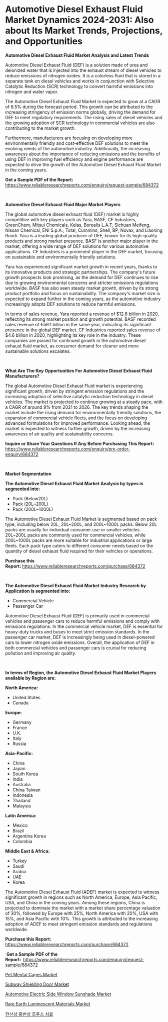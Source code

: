 <p><h1>Automotive Diesel Exhaust Fluid Market Dynamics 2024-2031: Also about Its Market Trends, Projections, and Opportunities</h1></p><p><strong>Automotive Diesel Exhaust Fluid Market Analysis and Latest Trends</strong></p>
<p><p>Automotive Diesel Exhaust Fluid (DEF) is a solution made of urea and deionized water that is injected into the exhaust stream of diesel vehicles to reduce emissions of nitrogen oxides. It is a colorless fluid that is stored in a separate tank on diesel vehicles and works in conjunction with Selective Catalytic Reduction (SCR) technology to convert harmful emissions into nitrogen and water vapor.</p><p>The Automotive Diesel Exhaust Fluid Market is expected to grow at a CAGR of 6.5% during the forecast period. This growth can be attributed to the increasing stringency of emission norms globally, driving the demand for DEF to meet regulatory requirements. The rising sales of diesel vehicles and the growing adoption of SCR technology in commercial vehicles are also contributing to the market growth.</p><p>Furthermore, manufacturers are focusing on developing more environmentally friendly and cost-effective DEF solutions to meet the evolving needs of the automotive industry. Additionally, the increasing awareness about the importance of reducing emissions and the benefits of using DEF in improving fuel efficiency and engine performance are expected to drive the growth of the Automotive Diesel Exhaust Fluid Market in the coming years.</p></p>
<p><strong>Get a Sample PDF of the Report:&nbsp;</strong> <a href="https://www.reliableresearchreports.com/enquiry/request-sample/684372">https://www.reliableresearchreports.com/enquiry/request-sample/684372</a></p>
<p>&nbsp;</p>
<p><strong>Automotive Diesel Exhaust Fluid Major Market Players</strong></p>
<p><p>The global automotive diesel exhaust fluid (DEF) market is highly competitive with key players such as Yara, BASF, CF Industries, GreenChem, Mitsui Chemicals, Kelas, Borealis L.A.T, Sichuan Meifeng, Nissan Chemical, ENI S.p.A., Total, Cummins, Shell, BP, Novax, and Liaoning Rundi. Yara is a leading global producer of DEF, known for its high-quality products and strong market presence. BASF is another major player in the market, offering a wide range of DEF solutions for various automotive applications. CF Industries is a prominent player in the DEF market, focusing on sustainable and environmentally friendly solutions.</p><p>Yara has experienced significant market growth in recent years, thanks to its innovative products and strategic partnerships. The company's future growth prospects look promising, as the demand for DEF continues to rise due to growing environmental concerns and stricter emissions regulations worldwide. BASF has also seen steady market growth, driven by its strong product portfolio and focus on sustainability. The company's market size is expected to expand further in the coming years, as the automotive industry increasingly adopts DEF solutions to reduce harmful emissions.</p><p>In terms of sales revenue, Yara reported a revenue of $12.6 billion in 2020, reflecting its strong market position and growth potential. BASF recorded sales revenue of €59.1 billion in the same year, indicating its significant presence in the global DEF market. CF Industries reported sales revenue of $4.6 billion in 2020, highlighting its key role in the industry. These companies are poised for continued growth in the automotive diesel exhaust fluid market, as consumer demand for cleaner and more sustainable solutions escalates.</p></p>
<p>&nbsp;</p>
<p><strong>What Are The Key Opportunities For Automotive Diesel Exhaust Fluid Manufacturers?</strong></p>
<p><p>The global Automotive Diesel Exhaust Fluid market is experiencing significant growth, driven by stringent emission regulations and the increasing adoption of selective catalytic reduction technology in diesel vehicles. The market is projected to continue growing at a steady pace, with a CAGR of around 9% from 2021 to 2026. The key trends shaping the market include the rising demand for environmentally friendly solutions, the expansion of commercial vehicle fleets, and the focus on developing advanced formulations for improved performance. Looking ahead, the market is expected to witness further growth, driven by the increasing awareness of air quality and sustainability concerns.</p></p>
<p><strong>Inquire or Share Your Questions If Any Before Purchasing This Report:</strong> <a href="https://www.reliableresearchreports.com/enquiry/pre-order-enquiry/684372">https://www.reliableresearchreports.com/enquiry/pre-order-enquiry/684372</a></p>
<p>&nbsp;</p>
<p><strong>Market Segmentation</strong></p>
<p><strong>The Automotive Diesel Exhaust Fluid Market Analysis by types is segmented into:</strong></p>
<p><ul><li>Pack (Below20L)</li><li>Pack (20L~200L)</li><li>Pack (200L~1000L)</li></ul></p>
<p><p>The Automotive Diesel Exhaust Fluid Market is segmented based on pack type, including below 20L, 20L~200L, and 200L~1000L packs. Below 20L packs are usually for individual consumer use or smaller vehicles. 20L~200L packs are commonly used for commercial vehicles, while 200L~1000L packs are more suitable for industrial applications or large fleets. Each pack type caters to different consumer needs based on the quantity of diesel exhaust fluid required for their vehicles or operations.</p></p>
<p><strong>Purchase this Report:&nbsp;</strong><a href="https://www.reliableresearchreports.com/purchase/684372">https://www.reliableresearchreports.com/purchase/684372</a></p>
<p>&nbsp;</p>
<p><strong>The Automotive Diesel Exhaust Fluid Market Industry Research by Application is segmented into:</strong></p>
<p><ul><li>Commercial Vehicle</li><li>Passenger Car</li></ul></p>
<p><p>Automotive Diesel Exhaust Fluid (DEF) is primarily used in commercial vehicles and passenger cars to reduce harmful emissions and comply with emissions regulations. In the commercial vehicle market, DEF is essential for heavy-duty trucks and buses to meet strict emission standards. In the passenger car market, DEF is increasingly being used in diesel-powered cars to lower nitrogen oxide emissions. Overall, the application of DEF in both commercial vehicles and passenger cars is crucial for reducing pollution and improving air quality.</p></p>
<p>&nbsp;</p>
<p><strong>In terms of Region, the Automotive Diesel Exhaust Fluid Market Players available by Region are:</strong></p>
<p>
    <p> <strong> North America: </strong>
        <ul>
            <li>United States</li>
            <li>Canada</li>
        </ul>
        </p> 
    <p> <strong> Europe: </strong>
        <ul>
            <li>Germany</li>
            <li>France</li>
            <li>U.K.</li>
            <li>Italy</li>
            <li>Russia</li>
        </ul>
        </p> 
    <p> <strong> Asia-Pacific: </strong>
        <ul>
            <li>China</li>
            <li>Japan</li>
            <li>South Korea</li>
            <li>India</li>
            <li>Australia</li>
            <li>China Taiwan</li>
            <li>Indonesia</li>
            <li>Thailand</li>
            <li>Malaysia</li>
        </ul>
        </p> 
    <p> <strong> Latin America: </strong>
        <ul>
            <li>Mexico</li>
            <li>Brazil</li>
            <li>Argentina Korea</li>
            <li>Colombia</li>
        </ul>
        </p> 
    <p> <strong> Middle East & Africa: </strong>
        <ul>
            <li>Turkey</li>
            <li>Saudi</li>
            <li>Arabia</li>
            <li>UAE</li>
            <li>Korea</li>
        </ul>
    </p>
    </p>
<p><p>The Automotive Diesel Exhaust Fluid (ADEF) market is expected to witness significant growth in regions such as North America, Europe, Asia Pacific, USA, and China in the coming years. Among these regions, China is projected to dominate the market with a market share percentage valuation of 30%, followed by Europe with 25%, North America with 20%, USA with 15%, and Asia Pacific with 10%. This growth is attributed to the increasing adoption of ADEF to meet stringent emission standards and regulations worldwide.</p></p>
<p><strong>Purchase this Report: </strong><a href="https://www.reliableresearchreports.com/purchase/684372">https://www.reliableresearchreports.com/purchase/684372</a></p>
<p>&nbsp;<strong>Get a Sample PDF of the Report:&nbsp;&nbsp;</strong><a href="https://www.reliableresearchreports.com/enquiry/request-sample/684372">https://www.reliableresearchreports.com/enquiry/request-sample/684372</a></p>
<p><strong></strong></p>
<p><p><a href="https://view.publitas.com/reportprime-1/global-pet-mental-cages-market-by-types-applications-and-major-players-with-regional-growth-rate-analysis-and-development-situation-from-2024-to-2031/">Pet Mental Cages Market</a></p><p><a href="https://cat-emmental-94b.notion.site/Subway-Shielding-Door-Market-Research-Report-The-Key-To-Successful-Business-Strategy-Forecasted-for-195c2f1d2cfe41e58c813a6387ef85b8">Subway Shielding Door Market</a></p><p><a href="https://view.publitas.com/reportprime-1/automotive-electric-side-window-sunshade-market-insights-market-players-and-forecast-till-2031/">Automotive Electric Side Window Sunshade Market</a></p><p><a href="https://silk-columnist-571.notion.site/Insights-into-Rare-Earth-Luminescent-Materials-Market-Size-Analysing-Market-Share-Trends-and-Grow-65852786360e480ba83b8f3c72bd6b8f">Rare Earth Luminescent Materials Market</a></p><p><a href="https://medium.com/@tyleruptont55667/%EC%B2%B4%EA%B3%84%EC%A0%81%EC%9D%B8-%EB%A3%A8%ED%91%B8%EC%8A%A4-%EA%B7%B9%EC%84%B1%EC%9D%98-%EC%B9%98%EB%A3%8C-%EC%8B%9C%EC%9E%A5-%EA%B2%BD%EC%9F%81-%EB%B6%84%EC%84%9D-%EC%8B%9C%EC%9E%A5-%EB%8F%99%ED%96%A5-%EB%B0%8F-2031%EB%85%84%EA%B9%8C%EC%A7%80%EC%9D%98-%EC%98%88%EC%B8%A1-79edac351dde">전신성 홍반성 루푸스 치료</a></p></p>